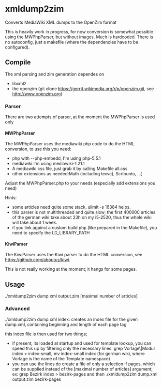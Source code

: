 xmldump2zim
===========

Converts MediaWiki XML dumps to the OpenZim format

This is heavily work in progress, for now conversion is somewhat possible using the MWPhpParser, but without images.
Much is hardcoded. There is no autoconfig, just a makefile (where the dependencies have to be configured).


## Compile
The xml parsing and zim generation dependes on
- libxml2
- the openzim (git clone https://gerrit.wikimedia.org/r/p/openzim.git, see http://www.openzim.org)

### Parser
There are two attempts of parser, at the moment the MWPhpParser is used only

#### MWPhpParser
The MWPhpParser uses the mediawiki php code to do the HTML conversion, to use this you need:
- php with --php-embedd, I'm using php-5.5.1
- mediawiki I'm using mediawiki-1.21.1
- A mediawiki css file, just grab it by calling Makefile all.css
- other extensions as needed:Math (including texvc), Scribunto, ...) 

Adjust the MWPhpParser.php to your needs (especially add extensions you need)

Hints:
- some articles need quite some stack, ulimit -s 16384 helps.
- this parser is not multithreaded and quite slow; the first 400000 articles of the german wiki take about 23h on my i5-2520, thus the whole wiki will take about 1 week.
- if you link against a custom build php (like prepared in the Makefile), you need to specify the LD_LIBRARY_PATH 

#### KiwiParser
The KiwiParser uses the Kiwi parser to do the HTML conversion, see https://github.com/aboutus/kiwi.

This is not really working at the moment; it hangs for some pages.

## Usage

./xmldump2zim dump.xml output.zim [maximal number of articles]


### Advanced

./xmldump2zim dump.xml index: creates an index file for the given dump.xml, containing beginning and length of each page tag

this index file is then used for two things; 
- if present, its loaded at startup and used for template lookup, you can speed this up by filtering only the necessary lines: grep Vorlage\\\|Modul index > index-small; mv index-small index (for german wiki, where Vorlage is the name of the Template namespace)
- you can use the lines do create a file of only a selection if pages, which can be supplied instead of the [maximal number of articles] argument; ex: grep Bezirk index > bezirk-pages and then ./xmldump2zim dump.xml output.zim bezirk-pages

